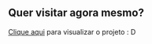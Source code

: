 ## Quer visitar agora mesmo?

[Clique aqui](https://gentle-unicorn-80f606.netlify.app/) para visualizar o projeto : D
